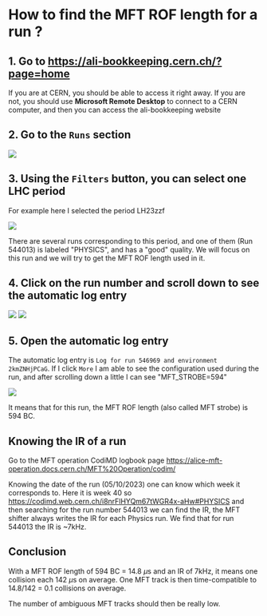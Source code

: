 # How to find the MFT ROF length for a run ?

## 1. Go to https://ali-bookkeeping.cern.ch/?page=home

If you are at CERN, you should be able to access it right away.
If you are not, you should use **Microsoft Remote Desktop** to connect to a CERN computer, and then you can access the ali-bookkeeping website

## 2. Go to the `Runs` section 

![](https://codimd.web.cern.ch/uploads/upload_fdc705565bf1b72c9b79ca27e703d22b.png)
## 3. Using the `Filters` button, you can select one LHC period

For example here I selected the period LH23zzf

![](https://codimd.web.cern.ch/uploads/upload_2c2e89dc6f8e602c9a077cc38e22b178.png)

There are several runs corresponding to this period, and one of them (Run 544013) is labeled "PHYSICS", and has a "good" quality. We will focus on this run and we will try to get the MFT ROF length used in it.

## 4. Click on the run number and scroll down to see the automatic log entry

![](https://codimd.web.cern.ch/uploads/upload_7810a7f00e1f06d5c4c39622e0de1032.png)
![](https://codimd.web.cern.ch/uploads/upload_498b63c8bbfbc0bc86bb53e58ddc8ba1.png)

## 5. Open the automatic log entry

The automatic log entry is `Log for run 546969 and environment 2kmZNHjPCaG`. If I click `More` I am able to see the configuration used during the run, and after scrolling down a little I can see "MFT_STROBE=594"




![](https://codimd.web.cern.ch/uploads/upload_61a22ecd19f7980bd998f7d90de8f1f9.png)

It means that for this run, the MFT ROF length (also called MFT strobe) is 594 BC.



## Knowing the IR of a run
Go to the MFT operation CodiMD logbook page
https://alice-mft-operation.docs.cern.ch/MFT%20Operation/codim/

Knowing the date of the run (05/10/2023) one can know which week it corresponds to. Here it is week 40 so https://codimd.web.cern.ch/i8nrFlHYQm67tWGR4x-aHw#PHYSICS and then searching for the run number 544013 we can find the IR, the MFT shifter always writes the IR for each Physics run. 
We find that for run 544013 the IR is ~7kHz.


## Conclusion

With a MFT ROF length of 594 BC = 14.8 $\mu$s and an IR of 7kHz, it means one collision each 142 $\mu$s on average. One MFT track is then time-compatible to 14.8/142 = 0.1 collisions on average.

The number of ambiguous MFT tracks should then be really low.